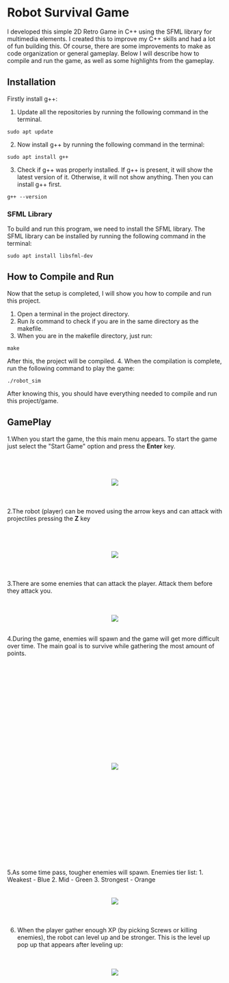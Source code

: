 # **Robot Survival Game**

I developed this simple 2D Retro Game in C++ using the SFML library for multimedia elements. I created this to improve my C++ skills and had a lot of fun building this. Of course, there are some improvements to make as code organization or general gameplay. Below I will describe how to compile and run the game, as well as some highlights from the gameplay.

## **Installation**
Firstly install g++:

1. Update all the repositories by running the following command in the terminal.
```command
sudo apt update
```

2. Now install g++ by running the following command in the terminal:
```command
sudo apt install g++
```

3. Check if g++ was properly installed. If g++ is present, it will show the latest version of it. Otherwise, it will not show anything. Then you can install g++ first.
```command
g++ --version
```

### **SFML Library**
To build and run this program, we need to install the SFML library. The SFML library can be installed by running the following command in the terminal:

```command
sudo apt install libsfml-dev
```

## **How to Compile and Run**
Now that the setup is completed, I will show you how to compile and run this project.

1. Open a terminal in the project directory.
2. Run *ls* command to check if you are in the same directory as the makefile.
3. When you are in the makefile directory, just run:
```command
make
```
After this, the project will be compiled.
4. When the compilation is complete, run the following command to play the game:
```command
./robot_sim
```

After knowing this, you should have everything needed to compile and run this project/game.

## **GamePlay**

1.When you start the game, the this main menu appears. To start the game just select the "Start Game" option and press the **Enter** key.

<p align="center">
  <br><br> <!-- This adds spacing below the image -->
  <img src="https://github.com/user-attachments/assets/db5582ec-2add-462e-9729-02b89194357a" style="margin: 20px;">
  <br><br> <!-- This adds spacing below the image -->
</p>


2.The robot (player) can be moved using the arrow keys and can attack with projectiles pressing the **Z** key
<p align="center">
  <br><br> <!-- This adds spacing below the image -->
  <img src="https://github.com/user-attachments/assets/88df7302-7f6a-4fec-bbf4-7dfe9562a2c1" style="margin: 20px;">
  <br><br> <!-- This adds spacing below the image -->
</p>
<!--![robot_attack](https://github.com/user-attachments/assets/88df7302-7f6a-4fec-bbf4-7dfe9562a2c1)-->



3.There are some enemies that can attack the player. Attack them before they attack you.

<p align="center">
  <br><br> <!-- This adds spacing below the image -->
  <img src="https://github.com/user-attachments/assets/89b98400-ac35-4dc4-899e-45156b28cd20">
  <br><br> <!-- This adds spacing below the image -->
</p>
<!--![enemy_weak](https://github.com/user-attachments/assets/89b98400-ac35-4dc4-899e-45156b28cd20)-->


<p>
  4.During the game, enemies will spawn and the game will get more difficult over time. The main goal is to survive while gathering the most amount of points.
</p>

<p align="center">
  <br><br> <!-- This adds spacing below the image -->
  <img src="https://github.com/user-attachments/assets/d4763265-8902-49c7-864b-a5e97c64e40d" style="margin: 200;">
  <br><br> <!-- This adds spacing below the image -->
</p>

5.As some time pass, tougher enemies will spawn. Enemies tier list:
     1. Weakest - Blue
     2. Mid - Green
     3. Strongest - Orange

<p align="center">
  <img src="https://github.com/user-attachments/assets/1f6fb297-fab4-4991-9ae3-9ea54b57c9b4" style="margin: 20px;">
  <br><br> <!-- This adds spacing below the image -->
</p>

<!--![gameplay2](https://github.com/user-attachments/assets/1f6fb297-fab4-4991-9ae3-9ea54b57c9b4)-->

6. When the player gather enough XP (by picking Screws or killing enemies), the robot can level up and be stronger. This is the level up pop up that appears after leveling up:

<p align="center">
  <br><br> <!-- This adds spacing below the image -->
  <img src="https://github.com/user-attachments/assets/d594845c-6928-4092-a5af-609798ae6fa8">
  <br><br> <!-- This adds spacing below the image -->
</p>


<!--![LevelUpMenu](https://github.com/user-attachments/assets/d594845c-6928-4092-a5af-609798ae6fa8)-->

